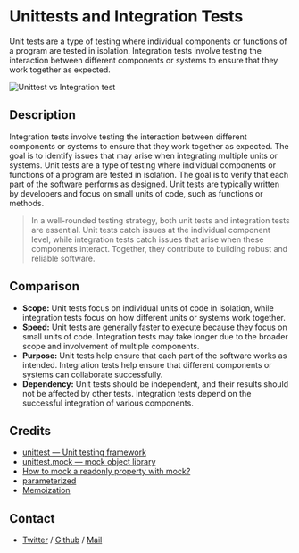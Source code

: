 # Unittests and Integration Tests
Unit tests are a type of testing where individual components or functions of a program are tested in isolation. Integration tests involve testing the interaction between different components or systems to ensure that they work together as expected.

![Unittest vs Integration test](https://preview.redd.it/9zf0asd0c3n51.gif?width=444&format=mp4&s=99120b7546978e77da87c40b3c09f5e04fee62ca)

## Description
Integration tests involve testing the interaction between different components or systems to ensure that they work together as expected. The goal is to identify issues that may arise when integrating multiple units or systems. Unit tests are a type of testing where individual components or functions of a program are tested in isolation. The goal is to verify that each part of the software performs as designed. Unit tests are typically written by developers and focus on small units of code, such as functions or methods.

> In a well-rounded testing strategy, both unit tests and integration tests are essential. Unit tests catch issues at the individual component level, while integration tests catch issues that arise when these components interact. Together, they contribute to building robust and reliable software.

## Comparison
* **Scope:** Unit tests focus on individual units of code in isolation, while integration tests focus on how different units or systems work together.
* **Speed:** Unit tests are generally faster to execute because they focus on small units of code. Integration tests may take longer due to the broader scope and involvement of multiple components.
* **Purpose:** Unit tests help ensure that each part of the software works as intended. Integration tests help ensure that different components or systems can collaborate successfully.
* **Dependency:** Unit tests should be independent, and their results should not be affected by other tests. Integration tests depend on the successful integration of various components.

## Credits
 * [unittest — Unit testing framework](https://docs.python.org/3/library/unittest.html)
 * [unittest.mock — mock object library](https://docs.python.org/3/library/unittest.mock.html)
 * [How to mock a readonly property with mock?](https://stackoverflow.com/questions/11836436/how-to-mock-a-readonly-property-with-mock)
 * [parameterized](https://pypi.org/project/parameterized/)
 * [Memoization](https://en.wikipedia.org/wiki/Memoization)

## Contact
 * [Twitter](https://www.twitter.com/sakhilelindah) / [Github](https://github.com/sakhi-4096) / [Mail](mailto:sakhilelindah@protonmail.com)
